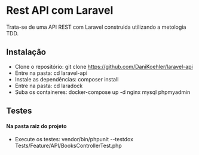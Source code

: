 # Rest API com Laravel

Trata-se de uma API REST com Laravel construida utilizando a metologia TDD.

## Instalação

- Clone o repositório: git clone https://github.com/DaniKoehler/laravel-api
- Entre na pasta: cd laravel-api
- Instale as dependências: composer install
- Entre na pasta: cd laradock
- Suba os containeres: docker-compose up -d nginx mysql phpmyadmin

## Testes
#### Na pasta raiz do projeto

- Execute os testes: vendor/bin/phpunit --testdox Tests/Feature/API/BooksControllerTest.php
